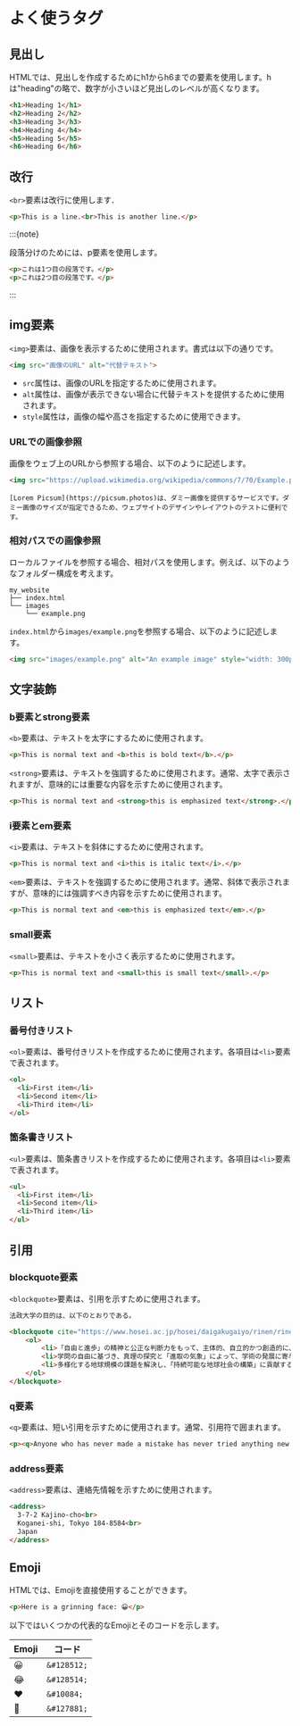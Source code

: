 # よく使うタグ

## 見出し

HTMLでは、見出しを作成するためにh1からh6までの要素を使用します。hは"heading"の略で、数字が小さいほど見出しのレベルが高くなります。

```html
<h1>Heading 1</h1>
<h2>Heading 2</h2>
<h3>Heading 3</h3>
<h4>Heading 4</h4>
<h5>Heading 5</h5>
<h6>Heading 6</h6>
```

## 改行

`<br>`要素は改行に使用します．

```html
<p>This is a line.<br>This is another line.</p>
```

:::{note}

段落分けのためには、p要素を使用します。

```html
<p>これは1つ目の段落です。</p>
<p>これは2つ目の段落です。</p>
```
:::

## img要素

`<img>`要素は、画像を表示するために使用されます。書式は以下の通りです。

```html
<img src="画像のURL" alt="代替テキスト">
```

- `src`属性は、画像のURLを指定するために使用されます。
- `alt`属性は、画像が表示できない場合に代替テキストを提供するために使用されます。
- `style`属性は，画像の幅や高さを指定するために使用できます。

### URLでの画像参照

画像をウェブ上のURLから参照する場合、以下のように記述します。

```html
<img src="https://upload.wikimedia.org/wikipedia/commons/7/70/Example.png" alt="An example image" style="width: 300px; height: auto;">
```

```{note}
[Lorem Picsum](https://picsum.photos)は、ダミー画像を提供するサービスです。ダミー画像のサイズが指定できるため、ウェブサイトのデザインやレイアウトのテストに便利です。
```

### 相対パスでの画像参照

ローカルファイルを参照する場合、相対パスを使用します。例えば、以下のようなフォルダー構成を考えます。

```
my_website
├── index.html
└── images
    └── example.png
```

`index.html`から`images/example.png`を参照する場合、以下のように記述します。

```html
<img src="images/example.png" alt="An example image" style="width: 300px; height: auto;">
```

## 文字装飾

### b要素とstrong要素

`<b>`要素は、テキストを太字にするために使用されます。

```html
<p>This is normal text and <b>this is bold text</b>.</p>
```

`<strong>`要素は、テキストを強調するために使用されます。通常、太字で表示されますが、意味的には重要な内容を示すために使用されます。

```html
<p>This is normal text and <strong>this is emphasized text</strong>.</p>
```

### i要素とem要素

`<i>`要素は、テキストを斜体にするために使用されます。

```html
<p>This is normal text and <i>this is italic text</i>.</p>
```

`<em>`要素は、テキストを強調するために使用されます。通常、斜体で表示されますが、意味的には強調すべき内容を示すために使用されます。

```html
<p>This is normal text and <em>this is emphasized text</em>.</p>
```

### small要素

`<small>`要素は、テキストを小さく表示するために使用されます。

```html
<p>This is normal text and <small>this is small text</small>.</p>
```

## リスト

### 番号付きリスト

`<ol>`要素は、番号付きリストを作成するために使用されます。各項目は`<li>`要素で表されます。

```html
<ol>
  <li>First item</li>
  <li>Second item</li>
  <li>Third item</li>
</ol>
```

### 箇条書きリスト

`<ul>`要素は、箇条書きリストを作成するために使用されます。各項目は`<li>`要素で表されます。

```html
<ul>
  <li>First item</li>
  <li>Second item</li>
  <li>Third item</li>
</ul>
```

## 引用

### blockquote要素

`<blockquote>`要素は、引用を示すために使用されます。

```html
法政大学の目的は、以下のとおりである。

<blockquote cite="https://www.hosei.ac.jp/hosei/daigakugaiyo/rinen/rinen/">
    <ol>
        <li>「自由と進歩」の精神と公正な判断力をもって、主体的、自立的かつ創造的に、新しい時代を構築する市民を育てる。</li>
        <li>学問の自由に基づき、真理の探究と「進取の気象」によって、学術の発展に寄与する。</li>
        <li>多様化する地球規模の課題を解決し、「持続可能な地球社会の構築」に貢献する。</li>
    </ol>
</blockquote>
```

### q要素

`<q>`要素は、短い引用を示すために使用されます。通常、引用符で囲まれます。

```html
<p><q>Anyone who has never made a mistake has never tried anything new.</q> - Albert Einstein</p>
```

### address要素

`<address>`要素は、連絡先情報を示すために使用されます。

```html
<address>
  3-7-2 Kajino-cho<br>
  Koganei-shi, Tokyo 184-8584<br>
  Japan
</address>
```

## Emoji

HTMLでは、Emojiを直接使用することができます。

```html
<p>Here is a grinning face: 😀</p>
```

以下ではいくつかの代表的なEmojiとそのコードを示します。

| Emoji | コード      |
| ----- | ----------- |
| 😀     | `&#128512;` |
| 😂     | `&#128514;` |
| ❤️     | `&#10084;`  |
| 🎉     | `&#127881;` |